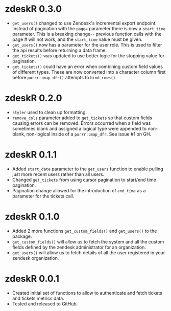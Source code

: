 # zdeskR 0.3.0

* `get_users()` changed to use Zendesk's incremental export endpoint. Instead of pagination with the `page=` parameter there is now a `start_time` parameter. This is a breaking change-- previous function calls with the page # will not work, and the `start_time` value must be given.
* `get_users()` now has a parameter for the user role. This is used to filter the api results before returning a data frame.
* `get_tickets()` was updated to use better logic for the stopping value for pagination.
* `get_tickets()` could have an error when combining custom field values of different types. These are now converted into a character column first before `purrr::map_dfr()` attempts to `bind_rows()`.

# zdeskR 0.2.0

* `styler` used to clean up formatting.
* `remove_cols` parameter added to `get_tickets` so that custom fields causing errors can be removed. Errors occurred when a field was sometimes blank and assigned a logical type were appended to non-blank, non-logical inside of a `purrr::map_dfr`. See issue #1 on GH.

# zdeskR 0.1.1

* Added `start_date` parameter to the `get_users` function to enable pulling just more recent users rather than all users.
* Changed `get_tickets` from using cursor pagination to start/end time pagination.
* Pagination change allowed for the introduction of `end_time` as a parameter for the tickets call.

# zdeskR 0.1.0

* Added 2 more functions `get_custom_fields()` and `get_users()` to the package.
* `get_custom_fields()` will allow us to fetch the system and all the custom fields defined by the zendesk administrator for an organization.
* `get_users()` will allow us to fetch details of all the user registered in your zendesk organization.

# zdeskR 0.0.1

* Created initial set of functions to allow to authenticate and fetch tickets and tickets metrics data.
* Tested and released to GitHub.
